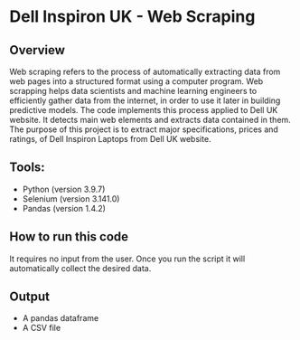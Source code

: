 # Dell Inspiron UK - Web Scraping
## Overview
Web scraping refers to the process of automatically extracting data from web pages into a structured format using a computer program. Web scrapping helps data scientists and machine learning engineers to efficiently gather data from the internet, in order to use it later in building predictive models. The code implements this process applied to Dell UK website. It detects main web elements and extracts data contained in them. The purpose of this project is to extract major specifications, prices and ratings, of Dell Inspiron Laptops from Dell UK website.

## Tools:
- Python (version 3.9.7)
- Selenium (version 3.141.0)
- Pandas (version 1.4.2)

## How to run this code
It requires no input from the user. Once you run the script it will automatically collect the desired data.

## Output
- A pandas dataframe
- A CSV file
